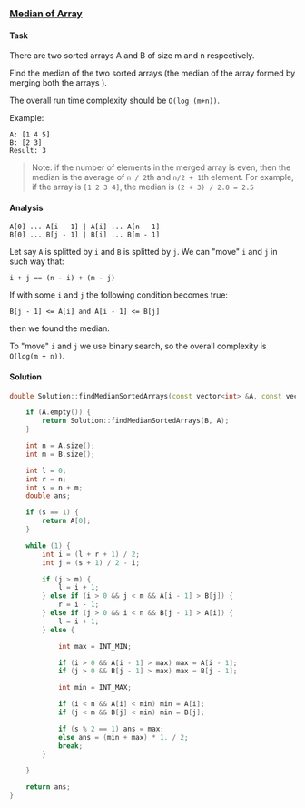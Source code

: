 ### [Median of Array][1]

#### Task

There are two sorted arrays A and B of size m and n respectively.

Find the median of the two sorted arrays (the median of the array formed by merging both the arrays ).

The overall run time complexity should be `O(log (m+n))`.

Example:

```
A: [1 4 5]
B: [2 3]
Result: 3
```


> Note: if the number of elements in the merged array is even, then the median is the average of `n / 2`th and `n/2 + 1`th element.
For example, if the array is `[1 2 3 4]`, the median is `(2 + 3) / 2.0 = 2.5`

[1]: https://www.interviewbit.com/problems/median-of-array/

#### Analysis

```
A[0] ... A[i - 1] | A[i] ... A[n - 1]
B[0] ... B[j - 1] | B[i] ... B[m - 1]
```

Let say `A` is splitted by `i` and `B` is splitted by `j`. We can "move" `i` and `j` in such way that:

`i + j == (n - i) + (m - j)`

If with some `i` and `j` the following condition becomes true:

```
B[j - 1] <= A[i] and A[i - 1] <= B[j]
```

then we found the median.

To "move" `i` and `j` we use binary search, so the overall complexity is `O(log(m + n))`.

#### Solution

```cpp
double Solution::findMedianSortedArrays(const vector<int> &A, const vector<int> &B) {

    if (A.empty()) {
        return Solution::findMedianSortedArrays(B, A);
    }

    int n = A.size();
    int m = B.size();

    int l = 0;
    int r = n;
    int s = n + m;
    double ans;

    if (s == 1) {
        return A[0];
    }

    while (1) {
        int i = (l + r + 1) / 2;
        int j = (s + 1) / 2 - i;

        if (j > m) {
            l = i + 1;
        } else if (i > 0 && j < m && A[i - 1] > B[j]) {
            r = i - 1;
        } else if (j > 0 && i < n && B[j - 1] > A[i]) {
            l = i + 1;
        } else {

            int max = INT_MIN;

            if (i > 0 && A[i - 1] > max) max = A[i - 1];
            if (j > 0 && B[j - 1] > max) max = B[j - 1];

            int min = INT_MAX;

            if (i < n && A[i] < min) min = A[i];
            if (j < m && B[j] < min) min = B[j];

            if (s % 2 == 1) ans = max;
            else ans = (min + max) * 1. / 2;
            break;
        }

    }

    return ans;
}

```
